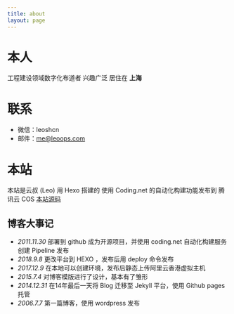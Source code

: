 ```yaml
---
title: about
layout: page
---
```

# 本人
工程建设领域数字化布道者 兴趣广泛 居住在  **上海** 

# 联系
- 微信：leoshcn
- 邮件：me@leoops.com

# 本站
本站是云叔 (Leo) 用  Hexo 搭建的 使用 Coding.net 的自动化构建功能发布到 腾讯云 COS
[本站源码](https://github.com/leoshcn/leoopsnew)

## 博客大事记
* *2011.11.30*  部署到 github 成为开源项目，并使用 coding.net 自动化构建服务创建 Pipeline 发布
* *2018.9.8*  更改平台到 HEXO ，发布后用 deploy 命令发布
* *2017.12.9*  在本地可以创建环境，发布后静态上传阿里云香港虚拟主机
* *2015.7.4* 对博客模版进行了设计，基本有了雏形
* *2014.12.31*  在14年最后一天将 Blog 迁移至 Jekyll 平台，使用 Github pages 托管
* *2006.7.7* 第一篇博客，使用 wordpress 发布
